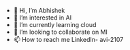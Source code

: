 - 👋 Hi, I’m Abhishek 
- 👀 I’m interested in AI
- 🌱 I’m currently learning cloud
- 💞️ I’m looking to collaborate on Ml
- 📫 How to reach me LinkedIn- avi-2107

<!---
theone9807/theone9807 is a ✨ special ✨ repository because its `README.md` (this file) appears on your GitHub profile.
You can click the Preview link to take a look at your changes.
--->
